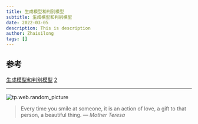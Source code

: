 ```yaml
---
title: 生成模型和判别模型
subtitle: 生成模型和判别模型
date: 2022-03-05
description: This is description
author: Zhaisilong
tags: []
---
```


## 参考

[生成模型和判别模型](https://blog.51cto.com/sddai/3073044)
[2](...)


---
![tp.web.random_picture](https://images.unsplash.com/photo-1644772265056-7ff8ebfcb1e7?crop=entropy&cs=tinysrgb&fit=crop&fm=jpg&h=210&ixid=MnwxfDB8MXxyYW5kb218MHx8fHx8fHx8MTY0NjQ4MTE4Mg&ixlib=rb-1.2.1&q=80&w=690)
> Every time you smile at someone, it is an action of love, a gift to that person, a beautiful thing.
> — <cite>Mother Teresa</cite>